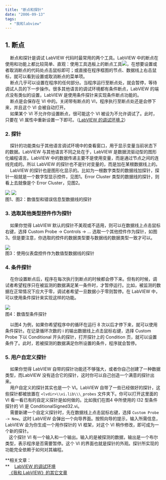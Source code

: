 ```yaml
---
title: "断点和探针"
date: "2006-09-13"
tags: 
  - "我和labview"
---
```


## 1\. 断点

    断点和探针是调试 LabVIEW 代码时最常用的两个工具。LabVIEW 中的断点在使用和功能上都比较简单、直观：使用工具选板上的断点工具[![](http://byfiles.storage.live.com/y1pIcO_924THocYYm3PRS_488eE5pVJBR-bef5YO4vRht2NvLiuWBK4kbeJRV7XyjLhmQo0qYAynaQ)](http://byfiles.storage.live.com/y1pIcO_924THocYYm3PRS_488eE5pVJBR-bef5YO4vRht2NvLiuWBK4kbeJRV7XyjLhmQo0qYAynaQ)，在想要设置或者取消断点的代码处点击鼠标即可；或直接在程序框图的节点、数据线上右击鼠标，就可以看到设置或取消断点的菜单项。  
    断点几乎可以设置在程序的任何部分。当程序运行至断点处，就会暂停，等待调试人员的下一步操作。很多其他语言的调试环境都有条件断点，LabVIEW 的端点没有类似的设置，LabVIEW 是使用条件探针来实现条件断点功能的。  
    断点是会保存在 VI 中的。关闭带有断点的 VI，程序执行至断点处还是会停下来，并且这个 VI 会被自动打开。  
    如果某个 VI 不允许你设置断点，很可能这个 VI 被设为不允许调试了。此时，只要在 VI 属性中重新设置一下即可。（[LabVIEW 的调试环境.2](http://ruanqizhen.spaces.live.com/blog/cns!5852D4F797C53FB6!1778.entry)）

### 2\. 探针

    探针的功能类似于其他语言调试环境中的查看窗口，用于显示变量当前状态下的数据。LabVIEW 与其他语言不同之处在于，LabVIEW 是数据流驱动型的图形化编程语言。LabVIEW 中的数据传递主要不是使用变量，而是通过节点之间的连线完成的。所以 LabVIEW 的探针也不是针对变量的，而是加在某根数据线上的。  
    LabVIEW 的探针也是图形化显示的。比如为一根数字类型的数据线加探针，探针一般就是一个数字型显示控件，见图1。Error Cluster 类型的数据线的探针，则看上去就像是个 Error Cluster，见图2。

[![](http://tk1.storage.msn.com/x1pxOYwqu4SjF5G0W4dmEwaKLtSa4ws0-_l23pai0BiY4Dn0yKvHrWHpMPqTFLrJnOzCqwys4GrPB232U2M2G7gKKkgYgdg2oDCfc4DfEeMMplK8FAuEMgux_MrdIur9yu-CJWwPMPEOvW-wWAkytS87i4iM8IkDpKK)](http://tk1.storage.msn.com/x1pxOYwqu4SjF5G0W4dmEwaKLtSa4ws0-_l23pai0BiY4AnOuFw_oFE1CM7JISQs05z8n6QjDBJw0Xp2-rbX8wz8dNewPc8iNhtgs2puOud6DkyCN2F5CLSDGRM0FP4lFM_HVArl-UD1Ax9BguO_kvvo5b9jYhFriHa) [![](http://tk1.storage.msn.com/x1pxOYwqu4SjF5G0W4dmEwaKLtSa4ws0-_l23pai0BiY4ADg7SPM9_OosxhraiqaXYQKHTz7aTchiV6YF9RwoEUxlbDLsmo-OnqnpMa2Yoktv-60KEzg2u6atUkkBb3BFPtiW_uEJc7wjRIKmZsx3b8VcYTIk7rQETW)](http://tk1.storage.msn.com/x1pxOYwqu4SjF5G0W4dmEwaKLtSa4ws0-_l23pai0BiY4DuhVlRhFYdUoP3FyxfkVpLFKJXAzNIOIozYkNnq2oz0WQwTwZZX7M9rSUx7yeWFPDyUQ7cwXyqySDcbrtIlQplKZ-DNl_vS1x4cGUG8ueSne8wtZTKlU-1)  
图1、图2：数值型和错误信息型数据线的探针

### 3\. 选取其他类型控件作为探针

    如果你觉得 LabVIEW 默认的探针不美观或不适用，则可以在数据线上点击鼠标右键，选择 Custom Probe -> Controls -> ... 选取一个其他控件作为探针，如图3。但是要注意，你选取的控件的数据类型要与数据线的数据类型一致才可以。

[![](http://tkfiles.storage.msn.com/x1pN1mp8dKYgTFV_lNTUY6FnVRO4tnlze6B4hY4MPutfjJk2duk0Tcx1YMF-Lw_pfqT2f2yJW8f001JrGABucNqyD-6_x6IK6CjzceTTv97JR_yQTy_EbTQjA)](http://tkfiles.storage.msn.com/x1pN1mp8dKYgTFV_lNTUY6FnVRO4tnlze6B4hY4MPutfjJk2duk0Tcx1YMF-Lw_pfqT2f2yJW8f001JrGABucNqyD-6_x6IK6CjzceTTv97JR_yQTy_EbTQjA)  
图3：使用仪表盘控件作为数值型数据线的探针

### 4\. 条件探针

    在你设置断点后，程序在每次执行到断点的时候都会停下来。但有的时候，调试者希望程序只在被监测的数据满足某一条件时，才暂停运行。比如，被监测的数据在正常情况下应大于零，调试者希望一旦数据小于零则暂停。在 LabVIEW 中，可以使用条件探针来实现这样的功能。

[](http://tk1.storage.msn.com/x1pxOYwqu4SjF5G0W4dmEwaKLtSa4ws0-_l23pai0BiY4BRKl6JqSxL1JfIRVgcHruAhXAo9jemXI2y0G7l5BJd15kE5pfmRc3zdUXwtQl01hLW7gLnU7PiHECKbIfvy27upoj3A47wcpYnJRvb78pWcHESeRM9RYhg)![](http://tkfiles.storage.msn.com/x1pN1mp8dKYgTFV_lNTUY6FndozBvEpLTe7sQYfy5q-KSJYzDr4b42-qNWu9o5-1pvjBQczS9krMVT2-oSlQ_acluIquQxyiu4ZxObX9BuukvAC2VXzKIqmgA)   
图4：数值型条件探针

    以图4 为例，如果你希望程序中的循环在运行 8 次以后才停下来，就可以使用条件探针。在记录循环次数的 i 的输出数据线上点击鼠标右键，选择 Custom Probe 下以 Conditional 开头的探针，打开探针上的 Condition 页，就可以设置条件了。此时，若被探测的数据满足你所设置的条件，程序就会暂停。

### 5\. 用户自定义探针

    如果你觉得 LabVIEW 自带的探针功能还不够强大，或者你自己创建了一种数据类型，而LabVIEW 没有适合它的探针，这时你可以自己创造一个满意的探针出来。  
    用户自定义的探针其实也是一个 VI。LabVIEW 自带了一些已经做好的探针，这些探针都被放置在 `<lvdir>\\vi.lib\\\_probes` 文件夹下。你可以打开这里面的 VI 看一看已有的自定义探针是如何做的。比如我们在图4 中所使用的 I32 型条件探针的 VI 是 ConditionalSigned32.vi。      
    需要新建一个自定义探针时，先在数据线上点击鼠标右键，选择 `Custom Probe -> New`。这时 LabVIEW 会弹出一个向导界面。按照向导的提示，输入所需信息，LabVIEW 会为你生成一个用作探针的 VI 框架，对这个 VI 稍作修改，即可成为一个新的探针。  
   这个探针 VI 有一个输入和一个输出。输入的是被探测的数据，输出是一个布尔类型，表示程序是否需要暂停。这个 VI 的界面也就是探针的外观。探针所实现的功能完全依赖于如何对其编程。

**相关文章：  
**    [LabVIEW 的调试环境](http://ruanqizhen.spaces.live.com/blog/cns!5852D4F797C53FB6!1778.entry)  
   [《我和 LabVIEW》的其它文章](http://ruanqizhen.spaces.msn.com/Blog/cns!1pU-rgQVTuuWM1TX8W8PfmDA!1073.entry)

